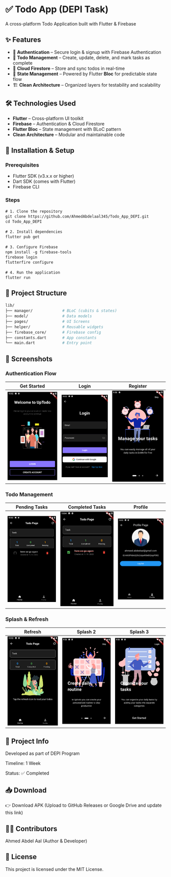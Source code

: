 # ✅ Todo App (DEPI Task)

A cross-platform Todo Application built with Flutter & Firebase

## ✨ Features

*   🔐 **Authentication** – Secure login & signup with Firebase Authentication
*   📝 **Todo Management** – Create, update, delete, and mark tasks as complete
*   📡 **Cloud Firestore** – Store and sync todos in real-time
*   🔄 **State Management** – Powered by Flutter **Bloc** for predictable state flow
*   🏗 **Clean Architecture** – Organized layers for testability and scalability

## 🛠 Technologies Used

*   **Flutter** – Cross-platform UI toolkit
*   **Firebase** – Authentication & Cloud Firestore
*   **Flutter Bloc** – State management with BLoC pattern
*   **Clean Architecture** – Modular and maintainable code

## 🚀 Installation & Setup

### Prerequisites

*   Flutter SDK (v3.x.x or higher)
*   Dart SDK (comes with Flutter)
*   Firebase CLI

### Steps

```shell
# 1. Clone the repository
git clone https://github.com/AhmedAbdelaal345/Todo_App_DEPI.git
cd Todo_App_DEPI

# 2. Install dependencies
flutter pub get

# 3. Configure Firebase
npm install -g firebase-tools
firebase login
flutterfire configure

# 4. Run the application
flutter run
```

## 📂 Project Structure

```bash
lib/
├── manager/             # BLoC (cubits & states)
├── model/               # Data models
├── pages/               # UI Screens
├── helper/              # Reusable widgets
├── firebase_core/       # Firebase config
├── constants.dart       # App constants
└── main.dart            # Entry point
```

## 📸 Screenshots

### Authentication Flow

| Get Started | Login | Register |
|---|---|---|
| ![Get Started](https://raw.githubusercontent.com/AhmedAbdelaal345/Todo_App_DEPI/main/assets/screanshot/getstarted.png) | ![Login](https://raw.githubusercontent.com/AhmedAbdelaal345/Todo_App_DEPI/main/assets/screanshot/login.png) | ![Register](https://raw.githubusercontent.com/AhmedAbdelaal345/Todo_App_DEPI/main/assets/screanshot/splach1.png) |

### Todo Management

| Pending Tasks | Completed Tasks | Profile |
|---|---|---|
| ![Pending Tasks](https://raw.githubusercontent.com/AhmedAbdelaal345/Todo_App_DEPI/main/assets/screanshot/pending%20task.png) | ![Completed Tasks](https://raw.githubusercontent.com/AhmedAbdelaal345/Todo_App_DEPI/main/assets/screanshot/complet%20Task.png) | ![Profile](https://raw.githubusercontent.com/AhmedAbdelaal345/Todo_App_DEPI/main/assets/screanshot/profile.png) |

### Splash & Refresh

| Refresh | Splash 2 | Splash 3 |
|---|---|---|
| ![Refresh](https://raw.githubusercontent.com/AhmedAbdelaal345/Todo_App_DEPI/main/assets/screanshot/refreash.png) | ![Splash 2](https://raw.githubusercontent.com/AhmedAbdelaal345/Todo_App_DEPI/main/assets/screanshot/splach2.png) | ![Splash 3](https://raw.githubusercontent.com/AhmedAbdelaal345/Todo_App_DEPI/main/assets/screanshot/splach3.png) |

## 📅 Project Info

Developed as part of DEPI Program

Timeline: 1 Week

Status: ✅ Completed

## 📥 Download

👉 Download APK (Upload to GitHub Releases or Google Drive and update this link)

## 👨‍💻 Contributors

Ahmed Abdel Aal (Author & Developer)

## 📌 License

This project is licensed under the MIT License.
